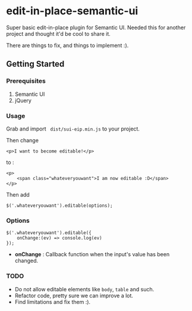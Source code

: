 # edit-in-place-semantic-ui
Super basic edit-in-place plugin for Semantic UI.
Needed this for another project and thought it'd be cool to share it.

There are things to fix, and things to implement :).

## Getting Started

### Prerequisites

 1. Semantic UI
 2. jQuery

### Usage

Grab and import ` dist/sui-eip.min.js` to your project.

Then change
```
<p>I want to become editable!</p>
```
to :
```
<p>
	<span class="whateveryouwant">I am now editable :D</span>
</p>
```

Then add 
```
$('.whateveryouwant').editable(options);
```

### Options

```
$('.whateveryouwant').editable({
	onChange:(ev) => console.log(ev)
});
```

 - **onChange** : Callback function when the input's value has been changed.

### TODO 
 - Do not allow editable elements like `body`, `table` and such.
 - Refactor code, pretty sure we can improve a lot.
 - Find limitations and fix them :).

